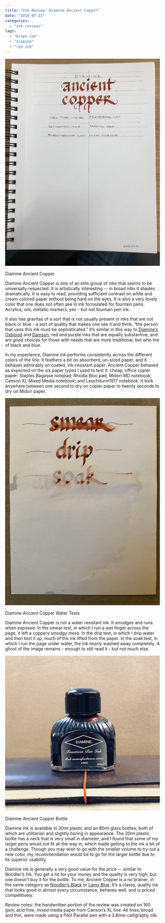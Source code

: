 ```yaml
---
title: "Ink Review: Diamine Ancient Copper"
date: "2018-07-23"
categories: 
  - "ink-reviews"
tags: 
  - "brown-ink"
  - "diamine"
  - "red-ink"
---
```


![Diamine Ancient Copper](exemplar.jpg)

Diamine Ancient Copper

Diamine Ancient Copper is one of an elite group of inks that seems to be universally respected. It is artistically interesting -- in broad nibs it shades dramatically. It is easy to read, providing sufficient contrast on white and cream colored paper without being hard on the eyes. It is also a very lovely color that one does not often see in ink formulated for fountain pens. Acrylics, oils, metallic markers, yes - but not fountain pen ink.

It also has gravitas of a sort that is not usually present in inks that are not black or blue - a sort of quality that makes one see it and think, “the person that uses this ink must be sophisticated." It’s similar in this way to [Diamine’s Oxblood](http://www.carpedavid.com/blog/2010/9/14/ink-review-diamine-oxblood.html?rq=oxblood) and [Damson](http://www.carpedavid.com/blog/2012/1/15/ink-review-diamine-damson.html?rq=damson), red and purple inks that are equally substantive, and are good choices for those with needs that are more traditional, but who tire of black and blue.

In my experience, Diamine ink performs consistently across the different colors of the line: it feathers a bit on absorbent, un-sized paper, and it behaves admirably on coated, ink-resistant paper. Ancient Copper behaved as expected on the six paper types I used to test it: cheap, office copier paper; Staples Bagasse notepad; Rhodia Bloc pad; Midori MD notebook; Canson XL Mixed Media notebook; and Leuchtturm1917 notebook. It took anywhere between one second to dry on copier paper to twenty seconds to dry on Midori paper.

![Diamine Ancient Copper Water Tests](durability.jpg)

Diamine Ancient Copper Water Tests

Diamine Ancient Copper is not a water resistant ink. It smudges and runs when exposed. In the smear test, in which I run a wet finger across the page, it left a coppery smudgy mess. In the drip test, in which I drip water and then blot it up, much of the ink lifted from the paper. In the soak test, in which I run the page under water, the ink nearly washed away completely. A ghost of the image remains - enough to still read it - but not much else.

![Diamine Ancient Copper Bottle](bottle.jpg)

Diamine Ancient Copper Bottle

Diamine ink is available in 30ml plastic and an 80ml glass bottles, both of which are utilitarian and slightly boring in appearance. The 30ml plastic bottle has a neck that is very small in diameter, and I found that some of my larger pens would not fit all the way in, which made getting to the ink a bit of a challenge. Though you may wish to go with the smaller volume to try out a new color, my recommendation would be to go for the larger bottle due to its superior usability.

Diamine ink is generally a very good value for the price -- similar to Noodler’s Ink. You get a lot for your money and the quality is very high, but one doesn’t buy it for the bottle. To me, Ancient Copper is a no brainer, in the same category as [Noodler’s Black](http://www.carpedavid.com/blog/2012/3/24/ink-review-noodlers-black-revisited.html) or [Lamy Blue](http://www.carpedavid.com/blog/2010/3/6/ink-review-lamy-blue.html). It’s a classy, quality ink that looks good in almost every circumstance, behaves well, and is priced competitively.

Review notes: the handwritten portion of the review was created on 160 gsm, acid free, mixed media paper from Canson’s XL line. All lines, broad and thin, were made using a Pilot Parallel pen with a 3.8mm calligraphy nib.
